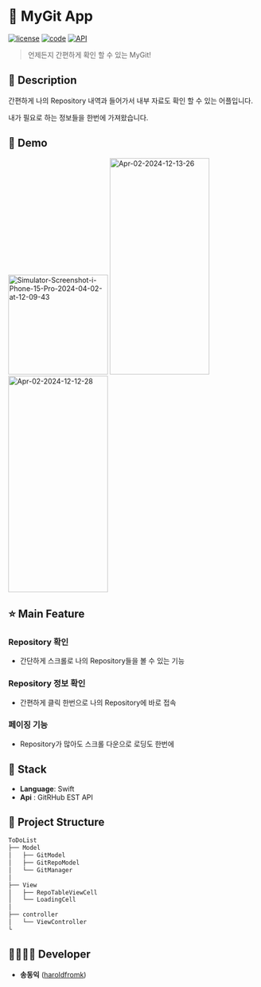 
# 🔎 MyGit App 

[![license](https://img.shields.io/badge/License-AGPL-red)](https://github.com/NDjust/Generate-HeadLine/blob/master/LICENSE)
[![code](https://img.shields.io/badge/Code-Swift-F05138)](https://developer.apple.com/swift/resources/)
[![API](https://img.shields.io/badge/API-GitHubRestAPI-F05138)](https://developer.apple.com/swift/resources/)

> 언제든지 간편하게 확인 할 수 있는  MyGit!


## 📖 Description

간편하게 나의 Repository 내역과 들어가서 내부 자료도 확인 할 수 있는 어플입니다.

내가 필요로 하는 정보들을 한번에 가져왔습니다.

## :baby_chick: Demo
<p float="left">
    <img src="https://i.ibb.co/QHDf2Gc/Simulator-Screenshot-i-Phone-15-Pro-2024-04-02-at-12-09-43.png" alt="Simulator-Screenshot-i-Phone-15-Pro-2024-04-02-at-12-09-43" width="200">
    <img src="https://i.ibb.co/BN3RyBd/Apr-02-2024-12-13-26.gif" alt="Apr-02-2024-12-13-26" height=434, width=200>
    <img src="https://i.ibb.co/cvQDjhY/Apr-02-2024-12-12-28.gif" alt="Apr-02-2024-12-12-28" height=434, width=200>
</p>

## ⭐ Main Feature
### Repository 확인
- 간단하게 스크롤로 나의 Repository들을 볼 수 있는 기능

### Repository 정보 확인
- 간편하게 클릭 한번으로 나의 Repository에 바로 접속

### 페이징 기능
- Repository가 많아도 스크롤 다운으로 로딩도 한번에

## 🔧 Stack
- **Language**: Swift
- **Api** : GitRHub EST API

## :open_file_folder: Project Structure

```markdown
ToDoList
├── Model
│   ├── GitModel
│   ├── GitRepoModel
│   └── GitManager
│
├── View
│   ├── RepoTableViewCell
│   └── LoadingCell
│
├── controller
│   └── ViewController
└ 
```

## 👨‍👩‍👧‍👦 Developer
*  **송동익** ([haroldfromk](https://github.com/Haroldfromk/))
